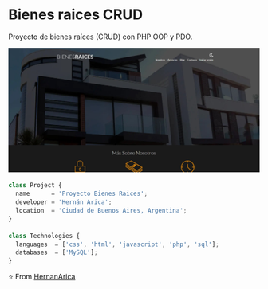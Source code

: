 # Bienes raices CRUD
Proyecto de bienes raíces (CRUD) con PHP OOP y PDO.

<p align="center">
  <img src="https://github.com/Hernanarica/Bienes_raices-CRUD/blob/main/src/img/port.jpg" />
</p>

```js
class Project {
  name      = 'Proyecto Bienes Raices';
  developer = 'Hernán Arica';
  location  = 'Ciudad de Buenos Aires, Argentina';
}

class Technologies {
  languages  = ['css', 'html', 'javascript', 'php', 'sql'];
  databases  = ['MySQL'];
}
```

⭐️ From [HernanArica](https://github.com/Hernanarica)
